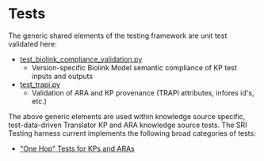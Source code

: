 # Tests

The generic shared elements of the testing framework are unit test validated here:

- [test_biolink_compliance_validation.py](translator/biolink/test_biolink_compliance_validation.py)
    - Version-specific Biolink Model semantic compliance of KP test inputs and outputs
- [test_trapi.py](./translator/trapi/test_trapi.py)
    - Validation of ARA and KP provenance (TRAPI attributes, infores id's, etc.)

The above generic elements are used within knowledge source specific, test-data-driven Translator KP and ARA knowledge source tests. The SRI Testing harness current implements the following broad categories of tests:

- ["One Hop" Tests for KPs and ARAs](./onehop/README.md)
